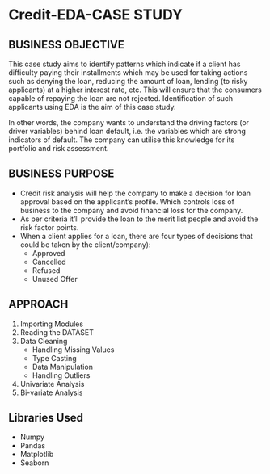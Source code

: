 # Credit-EDA-CASE STUDY 
## BUSINESS OBJECTIVE 
This case study aims to identify patterns which indicate if a client has difficulty paying their installments which may be used for taking actions such as denying the loan, reducing the amount of loan, lending (to risky applicants) at a higher interest rate, etc. This will ensure that the consumers capable of repaying the loan are not rejected. Identification of such applicants using EDA is the aim of this case study.


In other words, the company wants to understand the driving factors (or driver variables) behind loan default, i.e. the variables which are strong indicators of default.  The company can utilise this knowledge for its portfolio and risk assessment.



## BUSINESS PURPOSE 
* Credit risk analysis will help the company to make a decision for loan approval based on the applicant’s profile. Which controls loss of business to the company and avoid financial loss for the company.
* As per criteria it’ll provide the loan to the merit list people and avoid the risk factor points.
* When a client applies for a loan, there are four types of decisions that could be taken by the client/company):
  * Approved
  * Cancelled
  * Refused
  * Unused Offer 


## APPROACH 

1. Importing Modules 
2. Reading the DATASET 
3. Data Cleaning 
    * Handling Missing Values
    * Type Casting 
    * Data Manipulation
    * Handling Outliers 
4. Univariate Analysis
5. Bi-variate Analysis

## Libraries Used
* Numpy
* Pandas
* Matplotlib
* Seaborn

